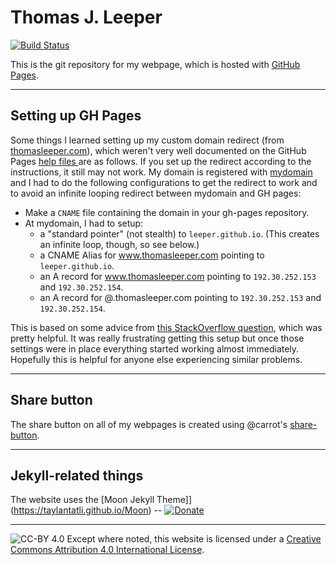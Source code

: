 # Thomas J. Leeper

[![Build Status](https://travis-ci.org/leeper/leeper.github.io.png?branch=master)](https://travis-ci.org/leeper/leeper.github.io)

This is the git repository for my webpage, which is hosted with [GitHub Pages](http://pages.github.com/).

---
## Setting up GH Pages

Some things I learned setting up my custom domain redirect (from [thomasleeper.com](http://www.thomasleeper.com)), which weren't very well documented on the GitHub Pages [help files ](https://help.github.com/articles/setting-up-a-custom-domain-with-pages) are as follows. If you set up the redirect according to the instructions, it still may not work. My domain is registered with [mydomain](http://www.mydomain.com/) and I had to do the following configurations to get the redirect to work and to avoid an infinite looping redirect between mydomain and GH pages:
* Make a `CNAME` file containing the domain in your gh-pages repository.
* At mydomain, I had to setup:
  * a "standard pointer" (not stealth) to `leeper.github.io`. (This creates an infinite loop, though, so see below.)
  * a CNAME Alias for www.thomasleeper.com pointing to `leeper.github.io`.
  * an A record for www.thomasleeper.com pointing to `192.30.252.153` and `192.30.252.154`.
  * an A record for @.thomasleeper.com pointing to `192.30.252.153` and `192.30.252.154`.

This is based on some advice from [this StackOverflow question](http://stackoverflow.com/questions/9082499/custom-domain-for-github-project-pages), which was pretty helpful. It was really frustrating getting this setup but once those settings were in place everything started working almost immediately. Hopefully this is helpful for anyone else experiencing similar problems. 

---
## Share button

The share button on all of my webpages is created using @carrot's [share-button](https://github.com/carrot/share-button).

---
## Jekyll-related things

The website uses the [Moon Jekyll Theme]](https://taylantatli.github.io/Moon) -- [![Donate](https://img.shields.io/badge/paypal-donate-blue.svg)](https://www.paypal.me/taylantatli/0usd)  

---
![CC-BY 4.0](https://i.creativecommons.org/l/by/4.0/80x15.png) Except where noted, this website is licensed under a [Creative Commons Attribution 4.0 International License](http://creativecommons.org/licenses/by/4.0/).
  

